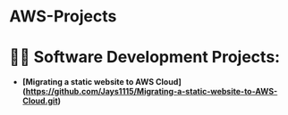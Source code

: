 # AWS-Projects
<h1>👨‍💻 Software Development Projects:</h1>

- <b>[Migrating a static website to AWS Cloud] (https://github.com/Jays1115/Migrating-a-static-website-to-AWS-Cloud.git)</b>

